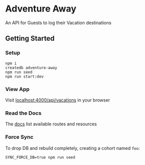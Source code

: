 # Adventure Away
An API for Guests to log their Vacation destinations

## Getting Started

### Setup

    npm i
    createdb adventure-away
    npm run seed
    npm run start:dev

### View App
Visit [localhost:4000/api/vacations](http://localhost:4000/api/vacations) in your browser

### Read the Docs
The [docs](api_docs.md) list available routes and resources

### Force Sync
To drop DB and rebuild completely, creating a cohort named `foo`: 

    SYNC_FORCE_DB=true npm run seed
